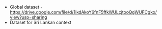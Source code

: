 * Global dataset - https://drive.google.com/file/d/1IkdAkoY6fnF5ffkWULcjtooQgWUFCgko/view?usp=sharing
* Dataset for Sri Lankan context
